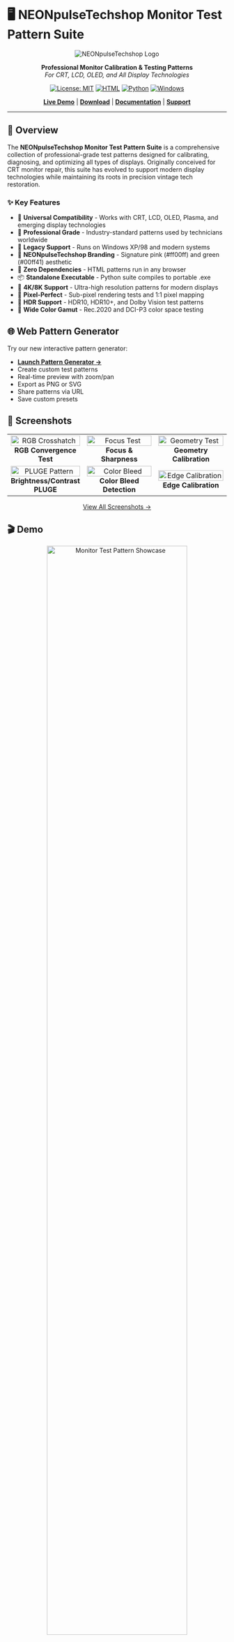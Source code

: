 # 🖥️ NEONpulseTechshop Monitor Test Pattern Suite

<div align="center">
  
![NEONpulseTechshop Logo](screenshots/NeonPulse-test-pattern.png)

**Professional Monitor Calibration & Testing Patterns**  
*For CRT, LCD, OLED, and All Display Technologies*

[![License: MIT](https://img.shields.io/badge/License-MIT-yellow.svg)](https://opensource.org/licenses/MIT)
[![HTML](https://img.shields.io/badge/HTML-Compatible-orange.svg)](https://www.w3.org/html/)
[![Python](https://img.shields.io/badge/Python-3.6+-blue.svg)](https://www.python.org/)
[![Windows](https://img.shields.io/badge/Windows-XP%2B-green.svg)](https://www.microsoft.com/windows)

[**Live Demo**](#) | [**Download**](#installation) | [**Documentation**](#documentation) | [**Support**](#support)

</div>

---

## 🌟 Overview

The **NEONpulseTechshop Monitor Test Pattern Suite** is a comprehensive collection of professional-grade test patterns designed for calibrating, diagnosing, and optimizing all types of displays. Originally conceived for CRT monitor repair, this suite has evolved to support modern display technologies while maintaining its roots in precision vintage tech restoration.

### ✨ Key Features

- 🎯 **Universal Compatibility** - Works with CRT, LCD, OLED, Plasma, and emerging display technologies
- 🔧 **Professional Grade** - Industry-standard patterns used by technicians worldwide
- 💾 **Legacy Support** - Runs on Windows XP/98 and modern systems
- 🎨 **NEONpulseTechshop Branding** - Signature pink (#ff00ff) and green (#00ff41) aesthetic
- 🚀 **Zero Dependencies** - HTML patterns run in any browser
- 📦 **Standalone Executable** - Python suite compiles to portable .exe
- 🔮 **4K/8K Support** - Ultra-high resolution patterns for modern displays
- 📐 **Pixel-Perfect** - Sub-pixel rendering tests and 1:1 pixel mapping
- 🌟 **HDR Support** - HDR10, HDR10+, and Dolby Vision test patterns
- 🎨 **Wide Color Gamut** - Rec.2020 and DCI-P3 color space testing

## 🌐 Web Pattern Generator

Try our new interactive pattern generator:
- **[Launch Pattern Generator →](web-generator/index.html)**
- Create custom test patterns
- Real-time preview with zoom/pan
- Export as PNG or SVG
- Share patterns via URL
- Save custom presets

## 📸 Screenshots

<div align="center">
<table>
  <tr>
    <td align="center" width="33%">
      <img src="screenshots/rgb-crosshatch.png" alt="RGB Crosshatch" width="100%">
      <b>RGB Convergence Test</b>
    </td>
    <td align="center" width="33%">
      <img src="screenshots/focus-sharpness.png" alt="Focus Test" width="100%">
      <b>Focus & Sharpness</b>
    </td>
    <td align="center" width="33%">
      <img src="screenshots/geometry-circles.png" alt="Geometry Test" width="100%">
      <b>Geometry Calibration</b>
    </td>
  </tr>
  <tr>
    <td align="center" width="33%">
      <img src="screenshots/brightness-contrast.png" alt="PLUGE Pattern" width="100%">
      <b>Brightness/Contrast PLUGE</b>
    </td>
    <td align="center" width="33%">
      <img src="screenshots/color-bleed-test.png" alt="Color Bleed" width="100%">
      <b>Color Bleed Detection</b>
    </td>
    <td align="center" width="33%">
      <img src="screenshots/edge-calibration.png" alt="Edge Calibration" width="100%">
      <b>Edge Calibration</b>
    </td>
  </tr>
</table>

[View All Screenshots →](screenshots/)
</div>

## 🎬 Demo

<div align="center">
  <img src="showcase.gif" alt="Monitor Test Pattern Showcase" width="80%">
  
  *All 23 test patterns in action - from RGB convergence to geometry calibration*
</div>

## 🛠️ Test Patterns Included

### Core Calibration Tests
| Pattern | Purpose | Best For |
|---------|---------|----------|
| **SMPTE Color Bars** | Industry-standard color reference | All displays |
| **Brightness/Contrast PLUGE** | Black level and white level adjustment | All displays |
| **Grayscale Ramp** | Gamma curve verification | All displays |
| **Color Temperature** | White balance calibration | All displays |

### Geometry & Alignment (CRT-Focused)
| Pattern | Purpose | Best For |
|---------|---------|----------|
| **H/V Position** | Center image on screen | CRT |
| **H/V Size** | Adjust image dimensions | CRT |
| **Linearity Grid** | Check for geometric distortion | CRT/Projector |
| **Pincushion/Barrel** | Correct edge distortion | CRT |
| **Rotation Test** | Level horizontal alignment | CRT |

### Advanced Diagnostics
| Pattern | Purpose | Best For |
|---------|---------|----------|
| **RGB Convergence** | Align color channels | CRT |
| **Focus/Sharpness** | Optimize clarity across screen | All displays |
| **Color Bleed Test** | Detect channel interference | CRT/LCD |
| **Moiré Detection** | Identify interference patterns | CRT/LCD |
| **Dot Pitch Visualization** | See pixel/phosphor structure | All displays |

### Display Health
| Pattern | Purpose | Best For |
|---------|---------|----------|
| **Burn-in Prevention** | Moving patterns to prevent image retention | OLED/Plasma |
| **Dead Pixel Detection** | Find stuck or dead pixels | LCD/OLED |
| **Backlight Uniformity** | Check for uneven lighting | LCD |
| **Response Time Test** | Motion blur evaluation | LCD/OLED |

### HDR Calibration (Next-Gen Displays)
| Pattern | Purpose | Best For |
|---------|---------|----------|
| **Peak Brightness Windows** | Maximum brightness capability | HDR displays |
| **10-bit Gradient Ramp** | Smooth tone reproduction | HDR10/DV |
| **Color Volume Test** | Color at different brightness | HDR displays |
| **PQ Curve Visualization** | Transfer function accuracy | All HDR |
| **Tone Mapping Test** | SDR to HDR conversion | HDR displays |

## 🚀 Quick Start

### HTML Test Patterns (Universal)

1. Open any `.html` file in your web browser
2. Press `F11` for fullscreen
3. Use keyboard controls:
   - `1-9` - Switch between test patterns
   - `←→` - Navigate patterns
   - `C` - Color bars
   - `R/G/B` - Pure color screens
   - `L` - Toggle logo
   - `I` - Show/hide instructions

### Python Test Suite (Advanced)

```bash
# Clone the repository
git clone https://github.com/VonHoltenCodes/monitor-test-patterns.git
cd monitor-test-patterns

# Install dependencies
pip install -r python-patterns/requirements.txt

# Run the standard test suite
python python-patterns/crt_test_suite.py

# Run HDR test suite (requires HDR display)
python python-patterns/hdr_test_suite.py
```

## 📦 Installation

### Option 1: Direct Download
Download the latest release from the [Releases page](https://github.com/VonHoltenCodes/monitor-test-patterns/releases)

### Option 2: Build Standalone Executable
```bash
cd python-patterns
python build_exe.py
# Find executable in dist/ folder
```

### Option 3: Use HTML Files Directly
No installation needed! Just open any HTML file in your browser.

## 📖 Documentation

### File Structure
```
monitor-test-patterns/
├── html-patterns/              # Static HTML test patterns
│   ├── crt-master-test.html   # All-in-one test suite
│   ├── rgb-convergence-test.html  # RGB-specific tests
│   ├── crt-control-test.html  # Control adjustment patterns
│   ├── test-pattern-*.html    # Resolution-specific patterns
│   ├── test-pattern-4k.html   # 4K/UHD specific patterns
│   ├── test-pattern-8k.html   # 8K ultra HD patterns
│   └── 4k-8k-patterns/        # Ultra HD test patterns
├── python-patterns/            # Dynamic Python test suite
│   ├── crt_test_suite.py      # Main application
│   ├── requirements.txt       # Dependencies
│   └── build_exe.py          # Windows executable builder
├── web-generator/             # Interactive pattern generator
│   ├── index.html            # Generator interface
│   ├── css/                  # Styling
│   └── js/                   # Pattern algorithms
├── screenshots/               # Pattern examples
├── ROADMAP.md                # Development roadmap
└── README.md                 # This file
```

### Keyboard Controls Reference

#### HTML Patterns
- **Number Keys (1-9)**: Direct pattern selection
- **Arrow Keys**: Cycle through patterns
- **R, G, B**: Display pure red, green, or blue
- **W**: White screen
- **C**: SMPTE color bars
- **L**: Toggle logo visibility
- **I**: Toggle information panel
- **F11**: Enter/exit fullscreen

#### Python Suite
- **←→**: Change pattern
- **I**: Toggle info display
- **G**: Adjust grid size
- **C**: Cycle colors (purity test)
- **ESC**: Exit application

## 🔧 Advanced Usage

### Custom Resolutions

The Python suite supports custom resolutions via command line:
```python
python crt_test_suite.py --resolution 1920x1080
```

### Batch Testing

Create automated test sequences:
```python
python crt_test_suite.py --sequence "1,5,7,9" --duration 10
```

### Integration with Test Equipment

The patterns are designed to work with:
- Colorimeters (X-Rite, Datacolor)
- Oscilloscopes (for signal analysis)
- Pattern generators (for comparison)

## 🤝 Authors & Contributors

### Primary Author
**VonHoltenCodes** - *Concept originator and lead developer*
- CRT enthusiast and vintage tech restoration specialist
- Creator of the NEONpulseTechshop brand
- Professional electronics repair technician

### Co-Author & Collaborator
**Claude (Anthropic)** - *AI pair programmer*
- Pattern implementation and optimization
- Documentation and code structure
- Cross-platform compatibility testing

### Special Thanks
- The vintage computing community
- CRT repair technicians worldwide
- Open source display calibration projects
- Your mom

## 📄 License

This project is licensed under the MIT License - see the [LICENSE](LICENSE) file for details.

```
MIT License

Copyright (c) 2024 VonHoltenCodes / NEONpulseTechshop

Permission is hereby granted, free of charge, to any person obtaining a copy
of this software and associated documentation files (the "Software"), to deal
in the Software without restriction, including without limitation the rights
to use, copy, modify, merge, publish, distribute, sublicense, and/or sell
copies of the Software, and to permit persons to whom the Software is
furnished to do so, subject to the following conditions:

The above copyright notice and this permission notice shall be included in all
copies or substantial portions of the Software.
```

## 🛡️ Support

### Professional Services
For commercial calibration services or custom test pattern development:
- 🌐 Website: [neonpulsetechshop.com](https://neonpulsetechshop.com)
- 📍 Location: Shorewood, IL
- 🔧 Specialties: Monitor repair (CRT/LCD/OLED), vintage tech restoration

### Community Support
- 📝 [Report Issues](https://github.com/VonHoltenCodes/monitor-test-patterns/issues)
- 💡 [Feature Requests](https://github.com/VonHoltenCodes/monitor-test-patterns/discussions)
- 📧 Email: trent@neonpulsetechshop.com

## 🚀 Roadmap

### Recent Updates
- ✅ **4K/8K Support** - Added resolutions up to 7680×4320
- ✅ **Web Pattern Generator** - Interactive pattern creation tool
- ✅ **HDR Test Patterns** - Professional HDR calibration patterns
- ✅ **Enhanced Python Suite** - Categorized resolution selection
- ✅ **Export Options** - PNG and SVG export capabilities

### Planned Features
- [ ] HDR test patterns
- [ ] Mobile app version
- [ ] Automated calibration sequences
- [ ] Color profile export
- [ ] Multi-monitor support

See [ROADMAP.md](ROADMAP.md) for detailed development plans

### Under Consideration
- VR/AR display patterns
- MicroLED specific tests
- AI-assisted calibration
- Cloud sync for settings

## 🏆 Acknowledgments

This project stands on the shoulders of giants in the display calibration community. Special recognition to:
- SMPTE for standardized test patterns
- The Arduino/Maker community for hardware integration ideas
- Vintage computer forums for CRT expertise
- Open source projects that paved the way

---

<div align="center">
  
**Built with ❤️ for the display calibration community**

*"Perfectly calibrated displays, one pixel at a time"*

[NEONpulseTechshop](https://neonpulsetechshop.com) © 2024

</div>
